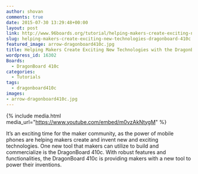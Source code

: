 ```yaml
---
author: shovan
comments: true
date: 2015-07-30 13:29:48+00:00
layout: post
link: http://www.96boards.org/tutorial/helping-makers-create-exciting-new-technologies-dragonboard-410c/
slug: helping-makers-create-exciting-new-technologies-dragonboard-410c
featured_image: arrow-dragonboard410c.jpg
title: Helping Makers Create Exciting New Technologies with the DragonBoard 410c
wordpress_id: 16302
Boards:
  - DragonBoard 410c
categories:
  - Tutorials
tags:
  - dragonboard410c
images:
- arrow-dragonboard410c.jpg
---
```

{% include media.html media_url="https://www.youtube.com/embed/m0vzAkNtygM" %}

It’s an exciting time for the maker community, as the power of mobile phones are helping makers create and invent new and exciting technologies. One new tool that makers can utilize to build and commercialize is the DragonBoard 410c. With robust features and functionalities, the DragonBoard 410c is providing makers with a new tool to power their inventions.
